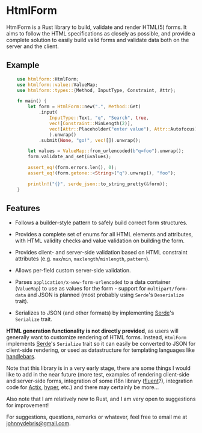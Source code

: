 # HtmlForm

HtmlForm is a Rust library to build, validate and render HTML(5) forms. It aims
to follow the HTML specifications as closely as possible, and provide a
complete solution to easily build valid forms and validate data both on the
server and the client.

## Example

```rust
    use htmlform::HtmlForm;
    use htmlform::value::ValueMap;
    use htmlform::types::{Method, InputType, Constraint, Attr};

    fn main() {
        let form = HtmlForm::new(".", Method::Get)
            .input(
                InputType::Text, "q", "Search", true,
                vec![Constraint::MinLength(2)],
                vec![Attr::Placeholder("enter value"), Attr::Autofocus]
                ).unwrap()
            .submit(None, "go!", vec![]).unwrap();

        let values = ValueMap::from_urlencoded(b"q=foo").unwrap();
        form.validate_and_set(&values);

        assert_eq!(form.errors.len(), 0);
        assert_eq!(form.getone::<String>("q").unwrap(), "foo");

        println!("{}", serde_json::to_string_pretty(&form));
    }
```

## Features

* Follows a builder-style pattern to safely build correct form structures.

* Provides a complete set of enums for all HTML elements and attributes,
  with HTML validity checks and value validation on building the form.

* Provides client- and server-side validation based on HTML constraint
  attributes (e.g. `max`/`min`, `maxlength`/`minlength`, `pattern`).

* Allows per-field custom server-side validation.

* Parses `application/x-www-form-urlencoded` to a data container (`ValueMap`)
  to use as values for the form - support for `multipart/form-data` and JSON
  is planned (most probably using `Serde`'s `Deserialize` trait).

* Serializes to JSON (and other formats) by implementing
  [Serde](https://docs.rs/serde/)'s `Serialize` trait.

**HTML generation functionality is not directly provided**, as users will
generally want to customize rendering of HTML forms. Instead, `HtmlForm`
implements [Serde](https://docs.rs/serde/)'s `Serialize`
trait so it can easily be converted to JSON for client-side rendering, or
used as datastructure for templating languages like
[handlebars](https://docs.rs/handlebars/).

Note that this library is in a very early stage, there are some things I would
like to add in the near future (more test, examples of rendering client-side
and server-side forms, integration of some i18n library
([fluent](https://docs.rs/fluent/)?), integration code for
[Actix](https://docs.rs/actix/), [hyper](https://docs.rs/hyper/), etc.) and
there may certainly be more...

Also note that I am relatively new to Rust, and I am very open to suggestions
for improvement!

For suggestions, questions, remarks or whatever, feel free to email me at
[johnnydebris@gmail.com](mailto::johnnydebris@gmail.com).
